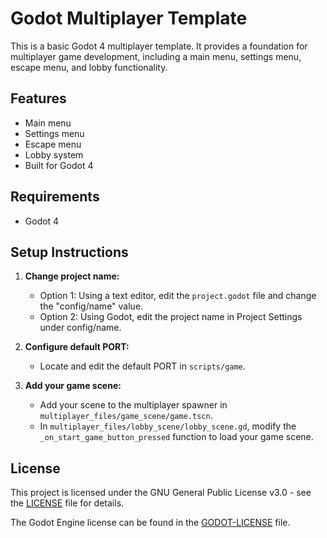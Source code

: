 # Godot Multiplayer Template

This is a basic Godot 4 multiplayer template. It provides a foundation for multiplayer game development, including a main menu, settings menu, escape menu, and lobby functionality.

## Features

- Main menu
- Settings menu
- Escape menu
- Lobby system
- Built for Godot 4

## Requirements

- Godot 4

## Setup Instructions

1. **Change project name:**
   - Option 1: Using a text editor, edit the `project.godot` file and change the "config/name" value.
   - Option 2: Using Godot, edit the project name in Project Settings under config/name.

2. **Configure default PORT:**
   - Locate and edit the default PORT in `scripts/game`.

3. **Add your game scene:**
   - Add your scene to the multiplayer spawner in `multiplayer_files/game_scene/game.tscn`.
   - In `multiplayer_files/lobby_scene/lobby_scene.gd`, modify the `_on_start_game_button_pressed` function to load your game scene.

## License

This project is licensed under the GNU General Public License v3.0 - see the [LICENSE](LICENSE) file for details.

The Godot Engine license can be found in the [GODOT-LICENSE](GODOT-LICENSE) file.